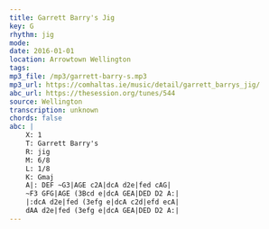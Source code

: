 ```yaml
---
title: Garrett Barry's Jig
key: G
rhythm: jig
mode: 
date: 2016-01-01
location: Arrowtown Wellington
tags:
mp3_file: /mp3/garrett-barry-s.mp3
mp3_url: https://comhaltas.ie/music/detail/garrett_barrys_jig/
abc_url: https://thesession.org/tunes/544
source: Wellington
transcription: unknown
chords: false
abc: |
    X: 1
    T: Garrett Barry's
    R: jig
    M: 6/8
    L: 1/8
    K: Gmaj
    A|: DEF ~G3|AGE c2A|dcA d2e|fed cAG|
    ~F3 GFG|AGE (3Bcd e|dcA GEA|DED D2 A:|
    |:dcA d2e|fed (3efg e|dcA c2d|efd ecA|
    dAA d2e|fed (3efg e|dcA GEA|DED D2 A:|
---
```

